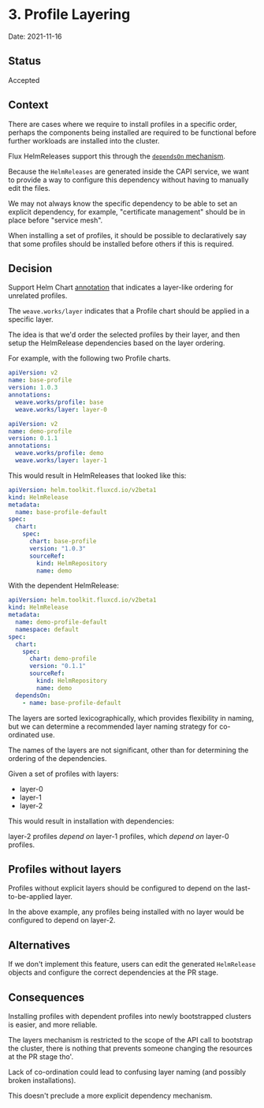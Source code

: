 # 3. Profile Layering

Date: 2021-11-16

## Status

Accepted

## Context

There are cases where we require to install profiles in a specific order,
perhaps the components being installed are required to be functional before
further workloads are installed into the cluster.

Flux HelmReleases support this through the [`dependsOn` mechanism](https://fluxcd.io/docs/components/helm/helmreleases/#helmrelease-dependencies).

Because the `HelmReleases` are generated inside the CAPI service, we want to
provide a way to configure this dependency without having to manually edit the
files.

We may not always know the specific dependency to be able to set an explicit
dependency, for example, "certificate management" should be in place before
"service mesh".

When installing a set of profiles, it should be possible to declaratively say
that some profiles should be installed before others if this is required.

## Decision

Support Helm Chart [annotation](https://helm.sh/docs/topics/charts/#the-chartyaml-file) that indicates a layer-like ordering for unrelated profiles.

The `weave.works/layer` indicates that a Profile chart should be applied in a
specific layer.

The idea is that we'd order the selected profiles by their layer, and then setup
the HelmRelease dependencies based on the layer ordering.

For example, with the following two Profile charts.


```yaml
apiVersion: v2
name: base-profile
version: 1.0.3
annotations:
  weave.works/profile: base
  weave.works/layer: layer-0
```

```yaml
apiVersion: v2
name: demo-profile
version: 0.1.1
annotations:
  weave.works/profile: demo
  weave.works/layer: layer-1
```

This would result in HelmReleases that looked like this:


```yaml
apiVersion: helm.toolkit.fluxcd.io/v2beta1
kind: HelmRelease
metadata:
  name: base-profile-default
spec:
  chart:
    spec:
      chart: base-profile
      version: "1.0.3"
      sourceRef:
        kind: HelmRepository
        name: demo
```

With the dependent HelmRelease:

```yaml
apiVersion: helm.toolkit.fluxcd.io/v2beta1
kind: HelmRelease
metadata:
  name: demo-profile-default
  namespace: default
spec:
  chart:
    spec:
      chart: demo-profile
      version: "0.1.1"
      sourceRef:
        kind: HelmRepository
        name: demo
  dependsOn:
    - name: base-profile-default
```

The layers are sorted lexicographically, which provides flexibility in naming,
but we can determine a recommended layer naming strategy for co-ordinated use.

The names of the layers are not significant, other than for determining the
ordering of the dependencies.

Given a set of profiles with layers:

 * layer-0
 * layer-1
 * layer-2

This would result in installation with dependencies:

 layer-2 profiles _depend on_ layer-1 profiles, which _depend on_ layer-0
profiles.

## Profiles without layers

Profiles without explicit layers should be configured to depend on the
last-to-be-applied layer.

In the above example, any profiles being installed with no layer would be
configured to depend on layer-2.

## Alternatives

If we don't implement this feature, users can edit the generated `HelmRelease` objects and configure
the correct dependencies at the PR stage.

## Consequences

Installing profiles with dependent profiles into newly bootstrapped clusters is
easier, and more reliable.

The layers mechanism is restricted to the scope of the API call to bootstrap the
cluster, there is nothing that prevents someone changing the resources at the PR
stage tho'.

Lack of co-ordination could lead to confusing layer naming (and possibly broken
installations).

This doesn't preclude a more explicit dependency mechanism.
